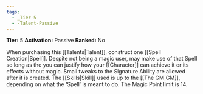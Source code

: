 ```yaml
---
tags:
  - _Tier-5
  - -Talent-Passive
---
```

**Tier:** 5
**Activation:** Passive
**Ranked:** No

When purchasing this [[Talents|Talent]], construct one [[Spell Creation|Spell]]. Despite not being a magic user, may make use of that Spell so long as the you can justify how your [[Character]] can achieve it or its effects without magic. Small tweaks to the Signature Ability are allowed after it is created. The [[Skills|Skill]] used is up to the [[The GM|GM]], depending on what the ‘Spell’ is meant to do. The Magic Point limit is 14.
